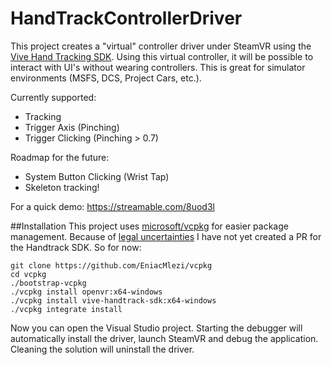 # HandTrackControllerDriver

This project creates a "virtual" controller driver under SteamVR using the [Vive Hand Tracking SDK](https://developer.vive.com/resources/vive-sense/sdk/vive-hand-tracking-sdk/).
Using this virtual controller, it will be possible to interact with UI's without wearing controllers. This is great for simulator environments (MSFS, DCS, Project Cars, etc.).

Currently supported:
- Tracking
- Trigger Axis (Pinching)
- Trigger Clicking (Pinching > 0.7)

Roadmap for the future:
- System Button Clicking (Wrist Tap)
- Skeleton tracking!

For a quick demo: https://streamable.com/8uod3l

##Installation
This project uses [microsoft/vcpkg](https://github.com/microsoft/vcpkg) for easier package management. 
Because of [legal uncertainties](https://forum.vive.com/topic/9445-redistribute-the-sdk-through-vcpkg/) I have not yet created a PR for the Handtrack SDK.
So for now: 

```
git clone https://github.com/EniacMlezi/vcpkg 
cd vcpkg
./bootstrap-vcpkg
./vcpkg install openvr:x64-windows
./vcpkg install vive-handtrack-sdk:x64-windows
./vcpkg integrate install
```

Now you can open the Visual Studio project. Starting the debugger will automatically install the driver, launch SteamVR and debug the application. 
Cleaning the solution will uninstall the driver.
